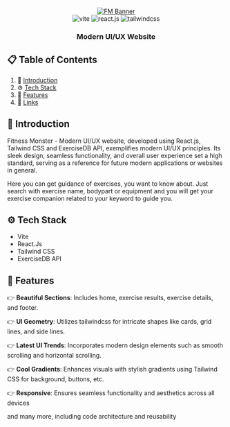 <div align="center">
  <br />
    <a href="https://fitness-monster.netlify.app" target="_blank">
      <img src="https://imagetolink.com/ib/uYfYwBK37X.png" alt="FM Banner">
    </a>
  <br />

  <div>
    <img src="https://img.shields.io/badge/-Vite-black?style=for-the-badge&logoColor=white&logo=vite&color=646CFF" alt="vite" />
    <img src="https://img.shields.io/badge/-React_JS-black?style=for-the-badge&logoColor=white&logo=react&color=61DAFB" alt="react.js" />
    <img src="https://img.shields.io/badge/-Tailwind_CSS-black?style=for-the-badge&logoColor=white&logo=tailwindcss&color=06B6D4" alt="tailwindcss" />
  </div>

  <h3 align="center">Modern UI/UX Website</h3>
</div>


## 📋 <a name="table">Table of Contents</a>

1. 🤖 [Introduction](#introduction)
2. ⚙️ [Tech Stack](#tech-stack)
3. 🔋 [Features](#features)
6. 🔗 [Links](#links)


## <a name="introduction">🤖 Introduction</a>

Fitness Monster - Modern UI/UX website, developed using React.js, Tailwind CSS and ExerciseDB API, exemplifies modern UI/UX principles. Its sleek design, seamless functionality, and overall user experience set a high standard, serving as a reference for future modern applications or websites in general.

Here you can get guidance of exercises, you want to know about. Just search with exercise name, bodypart or equipment and you will get your exercise companion related to your keyword to guide you.

## <a name="tech-stack">⚙️ Tech Stack</a>

- Vite
- React.Js
- Tailwind CSS
- ExerciseDB API 

## <a name="features">🔋 Features</a>

👉 **Beautiful Sections**: Includes home, exercise results, exercise details, and footer.

👉 **UI Geometry**: Utilizes tailwindcss for intricate shapes like cards, grid lines, and side lines.

👉 **Latest UI Trends**: Incorporates modern design elements such as smooth scrolling and horizontal scrolling.

👉 **Cool Gradients**: Enhances visuals with stylish gradients using Tailwind CSS for background, buttons, etc.

👉 **Responsive**: Ensures seamless functionality and aesthetics across all devices

and many more, including code architecture and reusability

